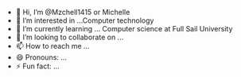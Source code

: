 - 👋 Hi, I’m @Mzchell1415 or Michelle
- 👀 I’m interested in ...Computer technology  
- 🌱 I’m currently learning ... Computer science at Full Sail University 
- 💞️ I’m looking to collaborate on ...
- 📫 How to reach me ...
- 😄 Pronouns: ...
- ⚡ Fun fact: ...

<!---
Mzchell1415/Mzchell1415 is a ✨ special ✨ repository because its `README.md` (this file) appears on your GitHub profile.
You can click the Preview link to take a look at your changes.
--->
